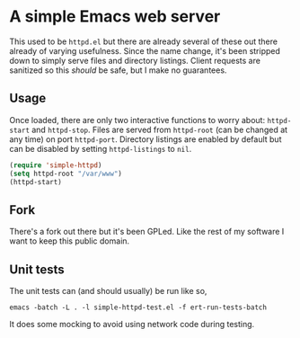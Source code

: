 # A simple Emacs web server

This used to be `httpd.el` but there are already several of these out
there already of varying usefulness. Since the name change, it's been
stripped down to simply serve files and directory listings. Client
requests are sanitized so this *should* be safe, but I make no
guarantees.

## Usage

Once loaded, there are only two interactive functions to worry about:
`httpd-start` and `httpd-stop`. Files are served from `httpd-root`
(can be changed at any time) on port `httpd-port`. Directory listings
are enabled by default but can be disabled by setting `httpd-listings`
to `nil`.

```cl
(require 'simple-httpd)
(setq httpd-root "/var/www")
(httpd-start)
```

## Fork

There's a fork out there but it's been GPLed. Like the rest of my
software I want to keep this public domain.

## Unit tests

The unit tests can (and should usually) be run like so,

    emacs -batch -L . -l simple-httpd-test.el -f ert-run-tests-batch

It does some mocking to avoid using network code during testing.
